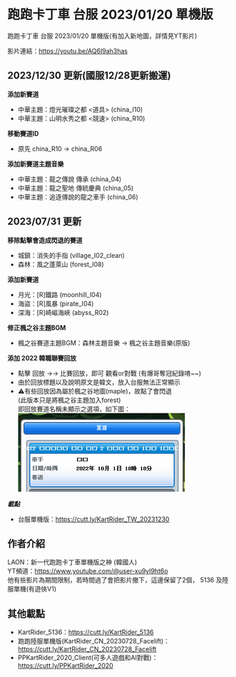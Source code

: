 # 跑跑卡丁車 台服 2023/01/20 單機版
 跑跑卡丁車 台服 2023/01/20 單機版(有加入新地圖，詳情見YT影片)
 
 影片連結：https://youtu.be/AQ6I9ah3has

 ## 2023/12/30 更新(國服12/28更新搬運)

**添加新賽道**
 
- 中華主題：燈光璀璨之都 <道具> (china_I10)
- 中華主題：山明水秀之都 <競速> (china_R10)

**移動賽道ID**
- 原先 china_R10 → china_R06

**添加新賽道主題音樂**
 
- 中華主題：龍之傳說 傳承 (china_04)
- 中華主題：龍之聖地 傳統慶典 (china_05)
- 中華主題：追逐傳說的龍之車手 (china_06)

 ## 2023/07/31 更新

**移除點擊會造成閃退的賽道**
- 城鎮：消失的手指 (village_I02_clean)
- 森林：風之蓬萊山 (forest_I08)

**添加新賽道**
 
- 月光：[R]鐵路 (moonhill_I04)
- 海盜：[R]風暴 (pirate_I04)
- 深海：[R]崎嶇海峽 (abyss_R02)
 

**修正楓之谷主題BGM**
 
- 楓之谷賽道主題BGM：森林主題音樂 → 楓之谷主題音樂(原版)
 
 
**添加 2022 韓職聯賽回放**
 
- 點擊 回放 →→ 比賽回放，即可 觀看or對戰 (有爆哥奪冠紀錄唷~~)
- 由於回放標題以及說明原文是韓文，放入台服無法正常顯示
- ⚠️有些回放因為屬於楓之谷地圖(maple)，故點了會閃退  
(此版本只是將楓之谷主題加入forest)  
即回放賽道名稱未顯示之選項，如下圖：  
![image](https://github.com/KennyYang0726/KartRider_TW/blob/main/picture1.png)

**_載點_**
 - 台服單機版：https://cutt.ly/KartRider_TW_20231230

 ## 作者介紹
 LAON：新一代跑跑卡丁車單機版之神 (韓國人)  
 YT頻道：https://www.youtube.com/@user-xu9yl9ht6o  
 他有些影片為期間限制，若時間過了會把影片撤下，這邊保留了2個， 5136 及陸服單機(有遊俠V1)

 ## 其他載點
 - KartRider_5136：https://cutt.ly/KartRider_5136
 - 跑跑陸服單機版(KartRider_CN_20230728_Facelift)：https://cutt.ly/KartRider_CN_20230728_Facelift
 - PPKartRider_2020_Client(可多人遊戲和AI對戰)：https://cutt.ly/PPKartRider_2020

 
